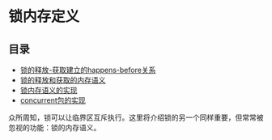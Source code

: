 # 锁内存定义

## 目录

* [锁的释放-获取建立的happens-before关系](suo-de-shi-653e-huo-qu-jian-li-de-happens-before-guan-xi.md)
* [锁的释放和获取的内存语义](suo-de-shi-fang-he-huo-qu-de-nei-cun-yu-yi.md)
* [锁内存语义的实现](suo-nei-cun-yu-yi-de-shi-xian.md)
* [concurrent包的实现](concurrentbao-de-shi-xian.md)

众所周知，锁可以让临界区互斥执行。这里将介绍锁的另一个同样重要，但常常被忽视的功能：锁的内存语义。

